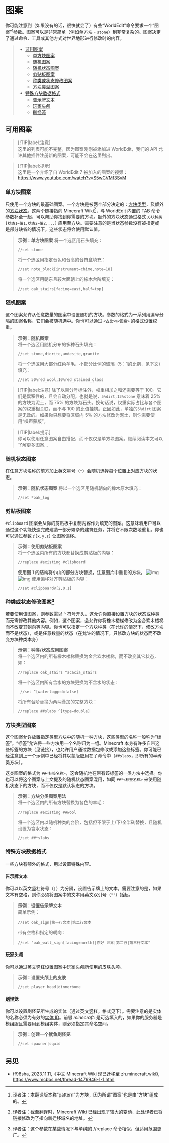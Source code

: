 # 图案

你可能注意到（如果没有的话，很快就会了）有些“WorldEdit”命令要求一个“图案”[^1]参数。图案可以是非常简单（例如单方块 - `stone`）到非常复杂的。图案决定了通过命令、工具或其他方式对世界地形进行修改时的内容。

> * [可用图案](usage.general.pattrens.md#可用图案)
>   * [单方块图案](usage.general.pattrens.md#单方块图案)
>   * [随机图案](usage.general.pattrens.md#随机图案)
>   * [随机状态图案](usage.general.pattrens.md#随机状态图案)
>   * [剪贴板图案](usage.general.pattrens.md#剪贴板图案)
>   * [种类或状态修改图案](usage.general.pattrens.md#种类或状态修改图案)
>   * [方块类型图案](usage.general.pattrens.md#方块类型图案)
> * [特殊方块数据格式](usage.general.pattrens.md#特殊方块数据格式)
>   * [告示牌文本](usage.general.pattrens.md#告示牌文本)
>   * [玩家头颅](usage.general.pattrens.md#玩家头颅)
>   * [刷怪笼](usage.general.pattrens.md#刷怪笼)

## 可用图案

> [!TIP|label:注意]    
> 这里的列表可能不完整，因为图案刚刚被添加进 WorldEdit，我们的 API 允许其他插件注册新的图案，可能不会在这里列出。

> [!TIP|label:提示]    
> 这里是一个介绍了自 WorldEdit 7 被加入的图案的视频：https://www.youtube.com/watch?v=S5wCVMf3SvM

### 单方块图案

只使用一个方块的最基础图案。一个方块是被两个部分决定的：[方块类型](https://zh.minecraft.wiki/w/Java%E7%89%88%E6%95%B0%E6%8D%AE%E5%80%BC#ID)，及额外的[方块状态](https://zh.minecraft.wiki/w/Java%E7%89%88%E6%95%B0%E6%8D%AE%E5%80%BC#%E6%96%B9%E5%9D%97%E7%8A%B6%E6%80%81)。这两个链接指向 Minecraft Wiki[^2]，与 WorldEdit 内置的 TAB 命令参数补全一起，可以帮助你找到你需要的方块。额外的方块状态通过格式 `方块种类[状态1=值1,状态2=值2,...]` 应用至方块。需要注意的是当状态参数没有被指定或是部分缺省的情况下，这些状态将会使用默认值。

> **示例：单方块图案**
> 将一个选区用石头填充：
> ```
> //set stone
> ```
> 将一个选区用指定音色和音高的音符盒填充：
> ```
> //set note_block[instrument=chime,note=18]
> ```
> 将一个选区用朝东且较大面朝上的橡木台阶填充：
> ```
> //set oak_stairs[facing=east,half=top]
> ```

### 随机图案

这个图案允许从任意数量的图案中设置随机的方块。参数的格式为一系列用逗号分隔的图案名称，它们会被随机选中。你也可以通过 `<占比>%<图案>` 的格式设置权重。

> **示例：随机图案**   
> 将一个选区用随机分布的多种石头填充：
> ```
> //set stone,diorite,andesite,granite
> ```
> 将一个选区用大部分红色羊毛、小部分比例的玻璃（5：1的比例，见下文）填充：
> ```
> //set 50%red_wool,10%red_stained_glass
> ```

> [!TIP|label:注意]
> 除了以百分号标注外，权重相加之和还需要等于 100。它们是累积性的，且会自动分配。也就是说，`5%dirt,15%stone` 意味着 25% 的方块为泥土，而 75% 的方块为石头。换句话说，权重实际占比与各个图案的权重相关联，而不与 100 的比值挂钩。正因如此，单独的`5%dirt` 图案是无效的。如果你只想要将区域内 5% 的方块修改为泥土，则你需要使用“噪声蒙版”。

> [!TIP|label:提示]    
> 你可以使用任意图案自由搭配，而不仅仅是单方块图案。继续阅读本文可以了解更多图案...

### 随机状态图案

在任意方块名称的前方加上英文星号（`*`）会随机选择每个位置上对应方块的状态。

> **示例：随机状态图案**
将以一个选区用随机朝向的橡木原木填充：
> 
> ```
> //set *oak_log
> ```

### 剪贴板图案

`#clipboard` 图案会从你的剪贴板中复制内容作为填充的图案。这意味着用户可以通过这个功能快速完成建造一部分繁杂的建筑任务，并将它不限次数地重复。你也可以通过参数 `@[x,y,z]` 让图案偏移。

> **示例：使用剪贴板图案**    
> 将一个选区内所有的方块都替换成剪贴板的内容：
> ```
> //replace #existing #clipboard
> ```
> **使用图 1 的结构将小山的部分方块替换，注意图片中重复的方块。**
> ![img](https://worldedit.enginehub.org/en/latest/_images/clipboard.png)
> ![img](https://worldedit.enginehub.org/en/latest/_images/clipboard_replace.png)
> 使用偏移对齐剪贴板的内容：
> ```
> //set #clipboard@[2,0,1]
> ```

### 种类或状态修改图案[^3]

若要使用该图案，则参数需以 `^` 符号开头。这允许你直接设置方块的状态或种类而无需修改其他内容。例如，这个图案，会允许你将橡木楼梯修改为金合欢木楼梯而不改变其朝向等内容。你也可以指定一个方块种类（在允许的情况下，修改方块而不是状态），或是任意数量的状态（在允许的情况下，只修改方块的状态而不改变方块种类本身）

> **示例：种类/状态应用图案**    
> 将一个选区内的所有橡木楼梯替换为金合欢木楼梯，而不改变其它状态，如：
> ```
> //replace oak_stairs ^acacia_stairs
> ```
> 将一个选区内所有含水的方块更换为不含水的状态：
> ```
>  //set ^[waterlogged=false]
> ```
> 
> 将所有台阶替换为两两叠加的完整方块：
> 
> ```
> //replace ##slabs ^[type=double]
> ```

### 方块类型图案

这个图案允许放置指定类型方块中的随机一种方块，这些类型的名称一般称为“标签”。“标签”允许将一些方块用一个名称归为一组。Minecraft 本身有许多自带这些标签的方块（见链接），也允许用户通过数据包修改或添加这些标签。你可能已经注意到上一个示例中已经将其以蒙版应用在了命令中（`##slabs`，即所有的半砖类方块）。

这类图案的格式为 `##<标签名称>`，这会随机地在带有该标签的一类方块中选择。你也可以将这个图案与上文提及的随机状态图案混用，如同 `##*<标签名称>` 来使用随机状态下的方块，而不仅仅是默认状态的方块。

> **示例：方块分类图案用法**    
> 将一个选区内的所有方块替换为各色的羊毛：
> ```
> //replace #existing ##wool
> ```
> 将一个选区内以随机种类的台阶，包括但不限于上/下/全半砖替换，且随机设置为含水状态：
> ```
> //set ##*slabs
> ```

### 特殊方块数据格式

一些方块有额外的格式，用以设置特殊内容。

#### 告示牌文本

你可以以英文竖杠符号（`|`）为分隔，设置告示牌上的文本。需要注意的是，如果文本有空格，则你必须将图案中的文本用英文双引号（`""`）括起。

> **示例：设置告示牌文本**    
> 简单示例：
> ```
> //set oak_sign|第一行文本|第二行文本
> ```
> 带有空格和指定的朝向：
> ```
> //set "oak_wall_sign[facing=north]|你好 世界|第二行|第三行文本"
> ```

#### 玩家头颅

你可以通过英文竖杠设置图案中玩家头颅所使用的皮肤头颅。

> **示例：设置头颅上的皮肤**
> ```
> //set player_head|dinnerbone
> ```

#### 刷怪笼

你可以设置刷怪笼所生成的实体（通过英文竖杠，格式见下）。需要注意的是实体的名称必须为有效的[实体 ID](https://zh.minecraft.wiki/w/Java%E7%89%88%E6%95%B0%E6%8D%AE%E5%80%BC#%E5%AE%9E%E4%BD%93)。前缀 *minecraft:* 是可选填入的，如果你的服务器是模组服且需要用到模组实体，则必须指定其命名空间。

> **示例：创建一个鱿鱼刷怪笼**
> ```
> //set spawner|squid
> ```

## 另见
* ff98sha, 2023.11.11,《中文 Minecraft Wiki 现已迁移至 zh.minecraft.wiki》, https://www.mcbbs.net/thread-1476946-1-1.html

[^1]: 译者注：本翻译版本称“pattern”为方块，因为所谓“图案”也是由“方块”组成的。

[^2]: 译者注：截至翻译时，Minecraft Wiki 已经出现了较大的变动，此处译者已将链接修改为了指向新迁移域名的地址。

[^3]: 译者注：这个参数在某些情况下与单纯的 //replace 命令相似，但适用范围更广。
